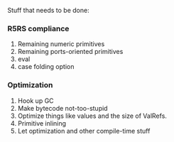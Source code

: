 Stuff that needs to be done:

### R5RS compliance

1. Remaining numeric primitives
2. Remaining ports-oriented primitives
3. eval
4. case folding option

### Optimization

1. Hook up GC
2. Make bytecode not-too-stupid
3. Optimize things like values and the size of ValRefs.
4. Primitive inlining
5. Let optimization and other compile-time stuff
